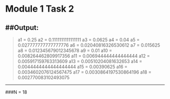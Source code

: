Module 1 Task 2
=====================
##Output:
-------------------------------------
>a1 = 0.25
>a2 = 0.1111111111111111
>a3 = 0.0625
>a4 = 0.04
>a5 = 0.027777777777777776
>a6 = 0.02040816326530612
>a7 = 0.015625
>a8 = 0.012345679012345678
>a9 = 0.01
>a10 = 0.008264462809917356
>a11 = 0.006944444444444444
>a12 = 0.005917159763313609
>a13 = 0.00510204081632653
>a14 = 0.0044444444444444444
>a15 = 0.00390625
>a16 = 0.0034602076124567475
>a17 = 0.0030864197530864196
>a18 = 0.002770083102493075

---
###N = 18